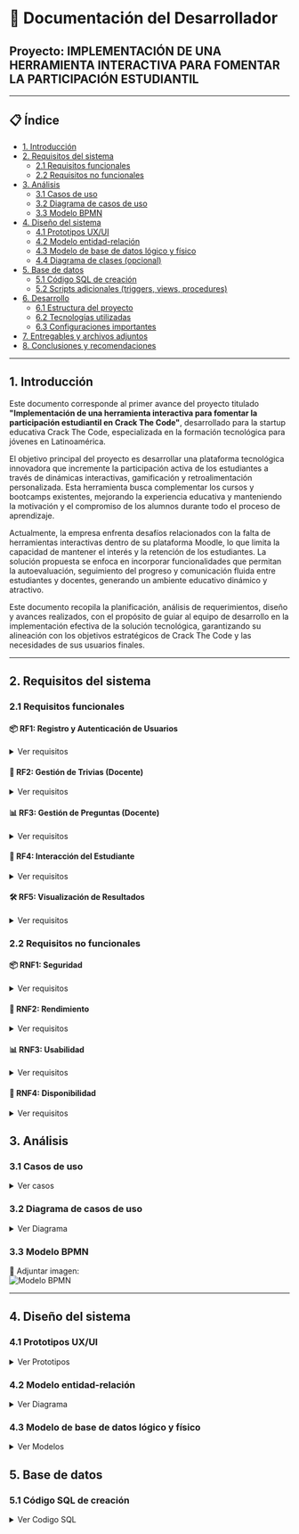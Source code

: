 # 📘 Documentación del Desarrollador  
## Proyecto: IMPLEMENTACIÓN DE UNA HERRAMIENTA INTERACTIVA PARA FOMENTAR LA PARTICIPACIÓN ESTUDIANTIL

---

## 📋 Índice

- [1. Introducción](#1-introducción)
- [2. Requisitos del sistema](#2-requisitos-del-sistema)
  - [2.1 Requisitos funcionales](#21-requisitos-funcionales)
  - [2.2 Requisitos no funcionales](#22-requisitos-no-funcionales)
- [3. Análisis](#3-análisis)
  - [3.1 Casos de uso](#31-casos-de-uso)
  - [3.2 Diagrama de casos de uso](#32-diagrama-de-casos-de-uso)
  - [3.3 Modelo BPMN](#33-modelo-bpmn)
- [4. Diseño del sistema](#4-diseño-del-sistema)
  - [4.1 Prototipos UX/UI](#41-prototipos-uxui)
  - [4.2 Modelo entidad-relación](#42-modelo-entidad-relación)
  - [4.3 Modelo de base de datos lógico y físico](#43-modelo-de-base-de-datos-lógico-y-físico)
  - [4.4 Diagrama de clases (opcional)](#44-diagrama-de-clases-opcional)
- [5. Base de datos](#5-base-de-datos)
  - [5.1 Código SQL de creación](#51-código-sql-de-creación)
  - [5.2 Scripts adicionales (triggers, views, procedures)](#52-scripts-adicionales-triggers-views-procedures)
- [6. Desarrollo](#6-desarrollo)
  - [6.1 Estructura del proyecto](#61-estructura-del-proyecto)
  - [6.2 Tecnologías utilizadas](#62-tecnologías-utilizadas)
  - [6.3 Configuraciones importantes](#63-configuraciones-importantes)
- [7. Entregables y archivos adjuntos](#7-entregables-y-archivos-adjuntos)
- [8. Conclusiones y recomendaciones](#8-conclusiones-y-recomendaciones)

---

## 1. Introducción

Este documento corresponde al primer avance del proyecto titulado **"Implementación de una herramienta interactiva para fomentar la participación estudiantil en Crack The Code"**, desarrollado para la startup educativa Crack The Code, especializada en la formación tecnológica para jóvenes en Latinoamérica.

El objetivo principal del proyecto es desarrollar una plataforma tecnológica innovadora que incremente la participación activa de los estudiantes a través de dinámicas interactivas, gamificación y retroalimentación personalizada. Esta herramienta busca complementar los cursos y bootcamps existentes, mejorando la experiencia educativa y manteniendo la motivación y el compromiso de los alumnos durante todo el proceso de aprendizaje.

Actualmente, la empresa enfrenta desafíos relacionados con la falta de herramientas interactivas dentro de su plataforma Moodle, lo que limita la capacidad de mantener el interés y la retención de los estudiantes. La solución propuesta se enfoca en incorporar funcionalidades que permitan la autoevaluación, seguimiento del progreso y comunicación fluida entre estudiantes y docentes, generando un ambiente educativo dinámico y atractivo.

Este documento recopila la planificación, análisis de requerimientos, diseño y avances realizados, con el propósito de guiar al equipo de desarrollo en la implementación efectiva de la solución tecnológica, garantizando su alineación con los objetivos estratégicos de Crack The Code y las necesidades de sus usuarios finales.


---

## 2. Requisitos del sistema

### 2.1 Requisitos funcionales
#### 📦 RF1: Registro y Autenticación de Usuarios
<details>
  <summary>Ver requisitos</summary>

- RF1.1: El sistema debe permitir el registro de usuarios (docentes y estudiantes) con una dirección de email válida y una contraseña de mínimo 8 caracteres.
- RF1.2: El sistema debe permitir a los usuarios iniciar sesión con email y contraseña registrados.
- RF1.3: El sistema debe permitir la recuperación de contraseña mediante envío de enlace de restablecimiento al correo electrónico del usuario.

</details>

#### 🎯 RF2: Gestión de Trivias (Docente)
<details>
  <summary>Ver requisitos</summary>

- RF2.1: El sistema debe permitir al docente crear una trivia ingresando un título (mínimo 5 caracteres) y una descripción (opcional).
- RF2.2: El sistema debe permitir listar todas las trivias creadas por el docente actual, mostrando al menos título, número de preguntas y fecha de creación.
- RF2.3: El sistema debe permitir editar el título y descripción de una trivia existente.
- RF2.4: El sistema debe permitir eliminar trivias creadas por el docente actual.

</details>

#### 📊 RF3: Gestión de Preguntas (Docente)
<details>
  <summary>Ver requisitos</summary>

- RF3.1: El sistema debe permitir al docente agregar preguntas de opción múltiple a una trivia, especificando el enunciado, al menos 2 opciones, y una opción correcta.
- RF3.2: El sistema debe permitir al docente agregar preguntas de tipo verdadero/falso.
- RF3.3: El sistema debe permitir al docente editar el enunciado, las opciones y la respuesta correcta de una pregunta existente.
- RF3.4: El sistema debe permitir eliminar preguntas de una trivia.

</details>

#### 🧮 RF4: Interacción del Estudiante
<details>
  <summary>Ver requisitos</summary>

- RF4.1: El sistema debe permitir a un estudiante registrado ver la lista de trivias disponibles para su cuenta, incluyendo título y estado (completada/no completada).
- RF4.2: El sistema debe permitir que un estudiante seleccione una trivia y responda todas las preguntas en una sola sesión.
- RF4.3: El sistema debe almacenar el intento del estudiante, incluyendo sus respuestas, la trivia respondida y la fecha del intento.

</details>

#### 🛠️ RF5: Visualización de Resultados
<details>
  <summary>Ver requisitos</summary>

- RF5.1: Al finalizar una trivia, el sistema debe mostrar al estudiante un resumen con su puntaje total (porcentaje de aciertos), número de respuestas correctas/incorrectas y las respuestas correctas de cada pregunta.
- RF5.2: El sistema debe permitir al docente consultar un historial de intentos de cada trivia, filtrando por estudiante y fecha, mostrando para cada intento: nombre del estudiante, fecha del intento y puntaje obtenido.

</details>

### 2.2 Requisitos no funcionales
#### 📦 RNF1: Seguridad
<details>
  <summary>Ver requisitos</summary>

- RNF1.1: Las contraseñas de todos los usuarios deben almacenarse cifradas con el algoritmo BCrypt.
- RNF1.2: El sistema debe implementar protección contra ataques comunes: CSRF, XSS y SQL Injection (verificable mediante pruebas de penetración).
- RNF1.3: Solo los usuarios autenticados pueden acceder a funcionalidades privadas del sistema (verificable mediante pruebas de roles).

</details>

#### 🎯 RNF2: Rendimiento
<details>
  <summary>Ver requisitos</summary>

- RNF2.1: El sistema debe ser capaz de manejar al menos 100 usuarios activos simultáneamente sin pérdida de funcionalidad.
- RNF2.2: El tiempo de carga de una trivia (preguntas + opciones) no debe superar los 2 segundos bajo carga normal (medido con herramientas de pruebas de rendimiento como JMeter o Apache Benchmark).

</details>

#### 📊 RNF3: Usabilidad
<details>
  <summary>Ver requisitos</summary>

- RNF3.1: La interfaz del sistema debe permitir a un usuario nuevo completar el registro y responder una trivia en menos de 5 minutos sin ayuda externa (verificable mediante pruebas de usabilidad).
- RNF3.2: El sistema debe ser accesible desde dispositivos móviles y de escritorio, utilizando diseño responsive (verificable con herramientas como Chrome DevTools)

</details>

#### 🧮 RNF4: Disponibilidad
<details>
  <summary>Ver requisitos</summary>

- RNF4.1: El sistema debe estar disponible al menos el 99% del tiempo mensual (medido por el proveedor de hosting, como Render).
- RNF4.2: El sistema debe mostrar un mensaje de error amigable en caso de fallas de conexión o errores del servidor.

</details>



## 3. Análisis

### 3.1 Casos de uso
<details>
  <summary>Ver casos</summary>

#### Módulo 1 : Autenticación Y Gestión De Usuarios  
**Objetivo:** Permitir el acceso seguro al sistema y la gestión básica de cuentas.

- **CU01 – Registrarse**  
  - **Actor Principal:** Docente / Estudiante / Administrador  
  - **Precondiciones:** El usuario no debe estar registrado.  
  - **Flujo Principal:**  
    1. Accede al formulario de registro.  
    2. Ingresa nombre, correo, contraseña y rol.  
    3. El sistema valida que el correo no esté registrado.  
    4. El sistema cifra la contraseña (BCrypt) y registra al usuario.  
    5. Se redirige al login.  
  - **Flujos Alternativos:**  
    3a. Si el correo ya existe, se muestra un mensaje de error.  
  - **Postcondiciones:** La cuenta se crea y el usuario puede iniciar sesión.

- **CU02 – Iniciar sesión**  
  - **Actor Principal:** Todos los usuarios  
  - **Precondiciones:** El usuario debe estar registrado.  
  - **Flujo Principal:**  
    1. Accede al login.  
    2. Ingresa correo y contraseña.  
    3. El sistema valida credenciales y redirige según el rol.  
  - **Flujos Alternativos:**  
    3a. Si las credenciales no coinciden, muestra error.  
  - **Postcondiciones:** Acceso concedido al sistema.

- **CU03 – Cerrar sesión**  
  - **Actor Principal:** Todos los usuarios  
  - **Precondiciones:** Usuario autenticado.  
  - **Flujo Principal:**  
    1. Clic en “Cerrar sesión”.  
    2. El sistema invalida la sesión.  
    3. Redirige al login.  
  - **Postcondiciones:** Sesión cerrada correctamente.

- **CU04 – Recuperar contraseña**  
  - **Actor Principal:** Todos los usuarios  
  - **Precondiciones:** Correo registrado.  
  - **Flujo Principal:**  
    1. Accede a "¿Olvidaste tu contraseña?".  
    2. Ingresa su correo.  
    3. El sistema envía enlace de recuperación.  
    4. Define una nueva contraseña.  
  - **Flujos Alternativos:**  
    2a. Si el correo no está registrado, se muestra error.  
  - **Postcondiciones:** Contraseña actualizada.

---

#### Módulo 2 : Gestión de Trivias (Docente)  
**Objetivo:** Permitir al docente crear, administrar y editar trivias educativas.

- **CU05 – Ver Dashboard de trivias propias**  
  - **Actor Principal:** Docente  
  - **Precondiciones:** Autenticado como docente.  
  - **Flujo Principal:**  
    1. Accede al panel de trivias.  
    2. El sistema muestra sus trivias activas.  
  - **Flujos Alternativos:**  
    Si no hay trivias, se muestra un mensaje vacío.  
  - **Postcondiciones:** Trivias listadas en el panel.

- **CU06 – Crear nueva trivia**  
  - **Actor Principal:** Docente  
  - **Precondiciones:** Sesión activa.  
  - **Flujo Principal:**  
    1. Accede a “Crear trivia”.  
    2. Llena título, descripción y tiempo.  
    3. El sistema guarda la trivia.  
  - **Flujos Alternativos:**  
    Si falta un campo obligatorio, muestra error.  
  - **Postcondiciones:** Trivia registrada.

- **CU07 – Ver listado de preguntas de una trivia**  
  - **Actor Principal:** Docente  
  - **Precondiciones:** Trivia existente.  
  - **Flujo Principal:**  
    1. Entra al detalle de la trivia.  
    2. Se listan las preguntas asociadas.  
  - **Postcondiciones:** Visualiza las preguntas de esa trivia.

- **CU08 – Agregar pregunta a trivia**  
  - **Actor Principal:** Docente  
  - **Precondiciones:** Trivia existente.  
  - **Flujo Principal:**  
    1. Clic en “Agregar pregunta”.  
    2. Define tipo, enunciado, opciones, respuesta correcta.  
    3. El sistema guarda la pregunta.  
  - **Flujos Alternativos:**  
    Si no hay respuesta marcada, muestra advertencia.  
  - **Postcondiciones:** Pregunta añadida.

- **CU09 – Editar trivia existente**  
  - **Actor Principal:** Docente  
  - **Precondiciones:** Trivia creada por el docente.  
  - **Flujo Principal:**  
    1. Accede a trivia.  
    2. Modifica campos.  
    3. Guarda cambios.  
  - **Postcondiciones:** Trivia actualizada.

- **CU10 – Eliminar trivia**  
  - **Actor Principal:** Docente  
  - **Precondiciones:** Ser propietario de la trivia.  
  - **Flujo Principal:**  
    1. Clic en “Eliminar trivia”.  
    2. Confirma la acción.  
    3. El sistema borra la trivia y preguntas asociadas.  
  - **Postcondiciones:** Trivia eliminada.

- **CU11 – Editar pregunta existente**  
  - **Actor Principal:** Docente  
  - **Precondiciones:** Pregunta ya registrada.  
  - **Flujo Principal:**  
    1. Accede a la pregunta.  
    2. Edita el enunciado, tipo u opciones.  
    3. Guarda cambios.  
  - **Postcondiciones:** Pregunta modificada.

- **CU12 – Eliminar pregunta**  
  - **Actor Principal:** Docente  
  - **Precondiciones:** Pregunta existente.  
  - **Flujo Principal:**  
    1. Elige la pregunta.  
    2. Confirma eliminación.  
    3. El sistema la elimina.  
  - **Postcondiciones:** Pregunta removida.

---

#### Módulo 3 : Evaluación y Resultados (Docente)  
**Objetivo:** Brindar herramientas al docente para el seguimiento del desempeño estudiantil.

- **CU13 – Ver resultados de los estudiantes**  
  - **Actor Principal:** Docente  
  - **Precondiciones:** Estudiantes han respondido a la trivia.  
  - **Flujo Principal:**  
    1. Accede a “Ver resultados”.  
    2. El sistema muestra lista con nombres, puntajes, fechas.  
  - **Postcondiciones:** Resultados visibles.

- **CU14 – Ver detalle de respuestas por estudiante**  
  - **Actor Principal:** Docente  
  - **Precondiciones:** Al menos un intento registrado.  
  - **Flujo Principal:**  
    1. Selecciona a un estudiante.  
    2. Se muestran sus respuestas por pregunta.  
  - **Postcondiciones:** Docente accede a análisis individual.

---

#### Módulo 4 : Participación Estudiantil  
**Objetivo:** Facilitar a los estudiantes el acceso y resolución de trivias asignadas.

- **CU15 – Ver lista de trivias disponibles**  
  - **Actor Principal:** Estudiante  
  - **Precondiciones:** Sesión activa.  
  - **Flujo Principal:**  
    1. Accede a la sección “Mis trivias”.  
    2. Se muestran trivias habilitadas.  
  - **Postcondiciones:** Estudiante conoce sus trivias pendientes.

- **CU16 – Iniciar trivia asignada**  
  - **Actor Principal:** Estudiante  
  - **Precondiciones:** Trivia disponible y no respondida.  
  - **Flujo Principal:**  
    1. Selecciona trivia.  
    2. Se muestra introducción o instrucciones.  
    3. Inicia la trivia.  
  - **Postcondiciones:** Sesión de trivia en progreso.

- **CU17 – Responder preguntas de trivia**  
  - **Actor Principal:** Estudiante  
  - **Precondiciones:** Trivia iniciada.  
  - **Flujo Principal:**  
    1. Lee pregunta.  
    2. Selecciona respuesta.  
    3. Clic en siguiente.  
  - **Flujos Alternativos:**  
    Si no responde, sistema no deja avanzar.  
  - **Postcondiciones:** Respuestas guardadas temporalmente.

- **CU18 – Finalizar trivia y enviar respuestas**  
  - **Actor Principal:** Estudiante  
  - **Precondiciones:** Trivia en progreso.  
  - **Flujo Principal:**  
    1. Clic en “Finalizar trivia”.  
    2. El sistema registra intento, puntaje y tiempo.  
  - **Postcondiciones:** Trivia finalizada.

- **CU19 – Ver resultados (puntaje y feedback)**  
  - **Actor Principal:** Estudiante  
  - **Precondiciones:** Trivia finalizada.  
  - **Flujo Principal:**  
    1. El sistema muestra resultados automáticamente.  
    2. Se ve puntaje, preguntas correctas e incorrectas.  
  - **Postcondiciones:** Feedback completo al estudiante.

---

#### Módulo 5 : Administración y Monitoreo del Sistema  
**Objetivo:** Supervisar la actividad del sistema, usuarios y métricas clave.

- **CU20 – Ver listado general de usuarios**  
  - **Actor Principal:** Administrador  
  - **Precondiciones:** Acceso administrativo.  
  - **Flujo Principal:**  
    1. Accede al módulo de usuarios.  
    2. Se muestra lista completa con datos y rol.  
  - **Postcondiciones:** Lista visible para gestión.

- **CU21 – Deshabilitar cuenta de usuario**  
  - **Actor Principal:** Administrador  
  - **Precondiciones:** Usuario seleccionado.  
  - **Flujo Principal:**  
    1. Clic en deshabilitar.  
    2. Confirma la acción.  
    3. El sistema cambia el estado a “inactivo”.  
  - **Postcondiciones:** Usuario bloqueado.

- **CU22 – Gestionar reportes y sesiones**  
  - **Actor Principal:** Administrador  
  - **Precondiciones:** Acceso al panel de reportes.  
  - **Flujo Principal:**  
    1. Accede a “Reportes”.  
    2. Filtra por fechas, rol u otra variable.  
    3. Visualiza gráficos y estadísticas.  
    4. Exporta si lo desea.  
  - **Postcondiciones:** Informes generados para análisis.

</details>


### 3.2 Diagrama de casos de uso  

<details>
  <summary>Ver Diagrama</summary>
 
![Diagrama de casos de uso](./imagenes/Diagrama_de_Casos_de_uso.png)

 </details>

### 3.3 Modelo BPMN  
📎 Adjuntar imagen:  
![Modelo BPMN](./imagenes/modelo_bpmn.png)

---

## 4. Diseño del sistema

### 4.1 Prototipos UX/UI  

 <details>
  <summary>Ver Prototipos</summary>

#### Pantalla 1: Pantalla Principal del Usuario: Acceso a Foros, Sesiones, Tareas y Progreso
- ![Prototipo 1](./imagenes/pantallaPrincipal.png)
#### Pantalla 2: Pantalla de Foros: Interacción Asincrónica con Docentes y Pares
- ![Prototipo 2](./imagenes/interaccionAsincrona.png)
#### Pantalla 3: Pantalla de Mentoría Virtual: Sesiones Uno a Uno con Mentores
- ![Prototipo 3](./imagenes/pantallaMentoria.png)
#### Pantalla 4: Pantalla de Progreso Personalizado del Estudiante
- ![Prototipo 4](./imagenes/pantallaProgreso.png)
#### Pantalla 5: Pantalla de Entrega de Tareas y Feedback Escrito
- ![Prototipo 5](./imagenes/pantallaEntrega.png)

  </details>

### 4.2 Modelo entidad-relación  

<details>
  <summary>Ver Diagrama</summary>

![Modelo ER](./imagenes/modeloER.png)

 </details>

### 4.3 Modelo de base de datos lógico y físico  

<details>
  <summary>Ver Modelos</summary>

- [📄 Modelo lógico](./imagenes/modeloLogico.png)  
- [📄 Modelo físico](./imagenes/modeloFisico.png)

</details>


## 5. Base de datos

### 5.1 Código SQL de creación  

<details>
  <summary>Ver Codigo SQL</summary>

```sql
-- Tabla general usuarios
CREATE TABLE usuarios (
    id BIGINT AUTO_INCREMENT PRIMARY KEY,
    nombre VARCHAR(45) NOT NULL,
    email VARCHAR(45) NOT NULL UNIQUE,
    contraseña VARCHAR(255) NOT NULL, -- almacenar hash seguro
    rol ENUM('estudiante', 'docente', 'administrador') NOT NULL,
    estado ENUM('activo', 'inactivo') NOT NULL DEFAULT 'activo',
    fecha_creacion TIMESTAMP DEFAULT CURRENT_TIMESTAMP
);

-- Tabla estudiantes (subtipo de usuarios)
CREATE TABLE estudiantes (
    id BIGINT PRIMARY KEY,
    matricula VARCHAR(20) UNIQUE,
    programa_estudio VARCHAR(100),
    semestre INT,
    FOREIGN KEY (id) REFERENCES usuarios(id) ON DELETE CASCADE
);

-- Tabla docentes (subtipo de usuarios)
CREATE TABLE docentes (
    id BIGINT PRIMARY KEY,
    codigo_docente VARCHAR(20) UNIQUE,
    departamento VARCHAR(100),
    titulo_academico VARCHAR(100),
    FOREIGN KEY (id) REFERENCES usuarios(id) ON DELETE CASCADE
);

-- Tabla administradores (subtipo de usuarios)
CREATE TABLE administradores (
    id BIGINT PRIMARY KEY,
    nivel_acceso VARCHAR(50),
    descripcion TEXT,
    FOREIGN KEY (id) REFERENCES usuarios(id) ON DELETE CASCADE
);

-- Tabla trivias
CREATE TABLE trivias (
    id BIGINT AUTO_INCREMENT PRIMARY KEY,
    titulo VARCHAR(45) NOT NULL,
    descripcion TEXT,
    fecha_creacion DATE NOT NULL,
    tiempo_limite INT NOT NULL,
    docente_id BIGINT NOT NULL,
    FOREIGN KEY (docente_id) REFERENCES docentes(id) ON DELETE CASCADE
);

-- Tabla preguntas
CREATE TABLE preguntas (
    id BIGINT AUTO_INCREMENT PRIMARY KEY,
    enunciado TEXT NOT NULL,
    tipo ENUM('opcion_multiple', 'verdadero_falso', 'respuesta_corta') NOT NULL,
    opciones JSON,
    respuesta_correcta TEXT NOT NULL,
    trivia_id BIGINT NOT NULL,
    FOREIGN KEY (trivia_id) REFERENCES trivias(id) ON DELETE CASCADE
);

-- Tabla intentos
CREATE TABLE intentos (
    id BIGINT AUTO_INCREMENT PRIMARY KEY,
    fecha DATETIME NOT NULL DEFAULT CURRENT_TIMESTAMP,
    puntaje DECIMAL(5,2),
    estudiante_id BIGINT NOT NULL,
    trivia_id BIGINT NOT NULL,
    FOREIGN KEY (estudiante_id) REFERENCES estudiantes(id) ON DELETE CASCADE,
    FOREIGN KEY (trivia_id) REFERENCES trivias(id) ON DELETE CASCADE
);

-- Tabla respuestas_estudiantes
CREATE TABLE respuestas_estudiantes (
    id BIGINT AUTO_INCREMENT PRIMARY KEY,
    respuesta TEXT NOT NULL,
    es_correcta BOOLEAN NOT NULL,
    intento_id BIGINT NOT NULL,
    pregunta_id BIGINT NOT NULL,
    FOREIGN KEY (intento_id) REFERENCES intentos(id) ON DELETE CASCADE,
    FOREIGN KEY (pregunta_id) REFERENCES preguntas(id) ON DELETE CASCADE
);

</details>
